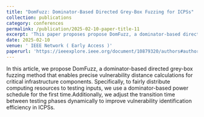 ```yaml
---
title: "DomFuzz: Dominator-Based Directed Grey-Box Fuzzing for ICPSs"
collection: publications
category: conferences
permalink: /publication/2025-02-10-paper-title-11
excerpt: 'This paper proposes propose DomFuzz, a dominator-based directed grey-box fuzzing method that enables precise vulnerability distance calculations for critical infrastructure components. '
date: 2025-02-10
venue: ' IEEE Network ( Early Access )'
paperurl: 'https://ieeexplore.ieee.org/document/10879320/authors#authors'
---
```

In this article, we propose DomFuzz, a dominator-based directed grey-box fuzzing method that enables precise vulnerability distance calculations for critical infrastructure components. Specifically, to fairly distribute computing resources to testing inputs, we use a dominator-based power schedule for the first time.Additionally, we adjust the transition time between testing phases dynamically to improve vulnerability identification efficiency in ICPSs. 
